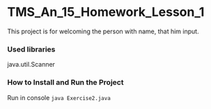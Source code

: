# TMS_An_15_Homework_Lesson_1
This project is for welcoming the person with name, that him input.

### Used libraries 
java.util.Scanner

### How to Install and Run the Project
 Run in console `java Exercise2.java`
